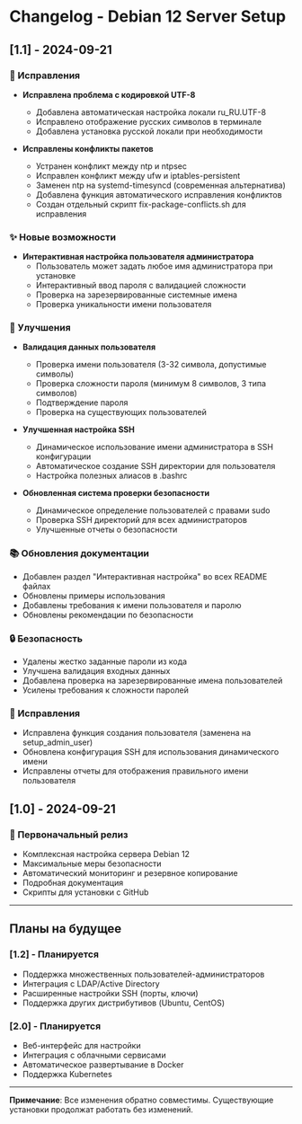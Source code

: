 # Changelog - Debian 12 Server Setup

## [1.1] - 2024-09-21

### 🐛 Исправления
- **Исправлена проблема с кодировкой UTF-8**
  - Добавлена автоматическая настройка локали ru_RU.UTF-8
  - Исправлено отображение русских символов в терминале
  - Добавлена установка русской локали при необходимости

- **Исправлены конфликты пакетов**
  - Устранен конфликт между ntp и ntpsec
  - Исправлен конфликт между ufw и iptables-persistent
  - Заменен ntp на systemd-timesyncd (современная альтернатива)
  - Добавлена функция автоматического исправления конфликтов
  - Создан отдельный скрипт fix-package-conflicts.sh для исправления

### ✨ Новые возможности
- **Интерактивная настройка пользователя администратора**
  - Пользователь может задать любое имя администратора при установке
  - Интерактивный ввод пароля с валидацией сложности
  - Проверка на зарезервированные системные имена
  - Проверка уникальности имени пользователя

### 🔧 Улучшения
- **Валидация данных пользователя**
  - Проверка имени пользователя (3-32 символа, допустимые символы)
  - Проверка сложности пароля (минимум 8 символов, 3 типа символов)
  - Подтверждение пароля
  - Проверка на существующих пользователей

- **Улучшенная настройка SSH**
  - Динамическое использование имени администратора в SSH конфигурации
  - Автоматическое создание SSH директории для пользователя
  - Настройка полезных алиасов в .bashrc

- **Обновленная система проверки безопасности**
  - Динамическое определение пользователей с правами sudo
  - Проверка SSH директорий для всех администраторов
  - Улучшенные отчеты о безопасности

### 📚 Обновления документации
- Добавлен раздел "Интерактивная настройка" во всех README файлах
- Обновлены примеры использования
- Добавлены требования к имени пользователя и паролю
- Обновлены рекомендации по безопасности

### 🔒 Безопасность
- Удалены жестко заданные пароли из кода
- Улучшена валидация входных данных
- Добавлена проверка на зарезервированные имена пользователей
- Усилены требования к сложности паролей

### 🐛 Исправления
- Исправлена функция создания пользователя (заменена на setup_admin_user)
- Обновлена конфигурация SSH для использования динамического имени
- Исправлены отчеты для отображения правильного имени пользователя

## [1.0] - 2024-09-21

### 🎉 Первоначальный релиз
- Комплексная настройка сервера Debian 12
- Максимальные меры безопасности
- Автоматический мониторинг и резервное копирование
- Подробная документация
- Скрипты для установки с GitHub

---

## Планы на будущее

### [1.2] - Планируется
- Поддержка множественных пользователей-администраторов
- Интеграция с LDAP/Active Directory
- Расширенные настройки SSH (порты, ключи)
- Поддержка других дистрибутивов (Ubuntu, CentOS)

### [2.0] - Планируется
- Веб-интерфейс для настройки
- Интеграция с облачными сервисами
- Автоматическое развертывание в Docker
- Поддержка Kubernetes

---

**Примечание**: Все изменения обратно совместимы. Существующие установки продолжат работать без изменений.

